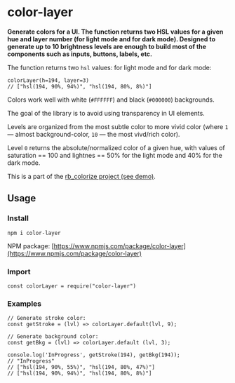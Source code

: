 # color-layer

**Generate colors for a UI. The function returns two HSL values for a given hue and layer number (for light mode and for dark mode). Designed to generate up to 10 brightness levels are enough to build most of the components such as inputs, buttons, labels, etc.**

The function returns two `hsl` values: for light mode and for dark mode:

```
colorLayer(h=194, layer=3)
// ["hsl(194, 90%, 94%)", "hsl(194, 80%, 8%)"]
```

Colors work well with white (`#FFFFFF`) and black (`#000000`) backgrounds.

The goal of the library is to avoid using transparency in UI elements.

Levels are organized from the most subtle color to more vivid color (where `1` — almost background-color, `10` — the most vivd/rich color).

Level `0` returns the absolute/normalized color of a given hue, with values of saturation == 100 and lightnes == 50% for the light mode and 40% for the dark mode.

This is a part of the [rb_colorize project (see demo)](http://rockbee.com/colorize).

## Usage

### Install

```
npm i color-layer
```

NPM package: [https://www.npmjs.com/package/color-layer](https://www.npmjs.com/package/color-layer)

### Import

```
const colorLayer = require("color-layer")
```
### Examples

```
// Generate stroke color:
const getStroke = (lvl) => colorLayer.default(lvl, 9);

// Generate background color:
const getBkg = (lvl) => colorLayer.default (lvl, 3);

console.log('InProgress', getStroke(194), getBkg(194));
// "InProgress"
// ["hsl(194, 90%, 55%)", "hsl(194, 80%, 47%)"]
// ["hsl(194, 90%, 94%)", "hsl(194, 80%, 8%)"]


```


<!-- ## Layers

## Default (normalized) color -->

<!-- change version in package.json -->
<!-- npm publish -->

<!-- https://www.npmjs.com/package/color-layer -->